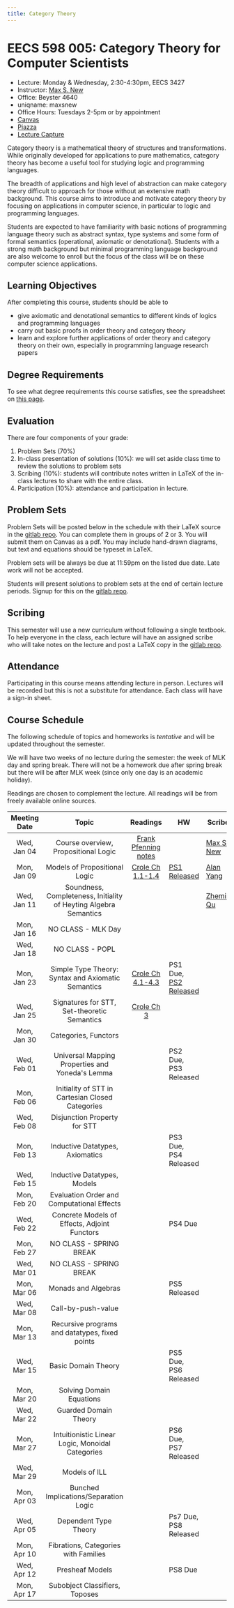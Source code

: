 ```yaml
---
title: Category Theory
---
```


# EECS 598 005: Category Theory for Computer Scientists
- Lecture: Monday & Wednesday, 2:30-4:30pm, EECS 3427
- Instructor: [Max S. New][maxsnew]
- Office: Beyster 4640
- uniqname: maxsnew
- Office Hours: Tuesdays 2-5pm or by appointment
- [Canvas][canvas]
- [Piazza][piazza]
- [Lecture Capture][leccap]

Category theory is a mathematical theory of structures and
transformations. While originally developed for applications to pure
mathematics, category theory has become a useful tool for studying
logic and programming languages.

The breadth of applications and high level of abstraction can make
category theory difficult to approach for those without an extensive
math background. This course aims to introduce and motivate category
theory by focusing on applications in computer science, in particular
to logic and programming languages.

Students are expected to have familiarity with basic notions of
programming language theory such as abstract syntax, type systems and
some form of formal semantics (operational, axiomatic or
denotational). Students with a strong math background but minimal
programming language background are also welcome to enroll but the
focus of the class will be on these computer science applications.

## Learning Objectives

After completing this course, students should be able to

- give axiomatic and denotational semantics to different kinds of
  logics and programming languages
- carry out basic proofs in order theory and category theory
- learn and explore further applications of order theory and category
  theory on their own, especially in programming language research
  papers

## Degree Requirements

To see what degree requirements this course satisfies, see the
spreadsheet on [this page](https://cse.engin.umich.edu/academics/course-information/special-topics-courses/).

## Evaluation

There are four components of your grade:

1. Problem Sets (70%)
2. In-class presentation of solutions (10%): we will set aside class
   time to review the solutions to problem sets
3. Scribing (10%): students will contribute notes written in LaTeX of
   the in-class lectures to share with the entire class.
4. Participation (10%): attendance and participation in lecture.

## Problem Sets

Problem Sets will be posted below in the schedule with their LaTeX
source in the [gitlab repo][signups]. You can complete them in groups
of 2 or 3. You will submit them on Canvas as a pdf. You may include
hand-drawn diagrams, but text and equations should be typeset in
LaTeX.

Problem sets will be always be due at 11:59pm on the listed due
date. Late work will not be accepted.

Students will present solutions to problem sets at the end of certain
lecture periods. Signup for this on the [gitlab repo][signups].

## Scribing

This semester will use a new curriculum without following a single
textbook. To help everyone in the class, each lecture will have an
assigned scribe who will take notes on the lecture and post a LaTeX
copy in the [gitlab repo][signups].

## Attendance

Participating in this course means attending lecture in
person. Lectures will be recorded but this is not a substitute for
attendance. Each class will have a sign-in sheet.

## Course Schedule

The following schedule of topics and homeworks is *tentative* and will
be updated throughout the semester. 

We will have two weeks of no lecture during the semester: the week of
MLK day and spring break. There will not be a homework due after
spring break but there will be after MLK week (since only one day is
an academic holiday).

Readings are chosen to complement the lecture. All readings will be
from freely available online sources.

| Meeting Date | Topic                                                            | Readings                                  | HW                           | Scribe                  |
|:------------:|:----------------------------------------------------------------:|:-----------------------------------------:|------------------------------|-------------------------|
| Wed, Jan 04  | Course overview, Propositional Logic                             | [Frank Pfenning notes][pfenning-prop-log] |                              | [Max S. New][notes0104] |
| Mon, Jan 09  | Models of Propositional Logic                                    | [Crole Ch 1.1-1.4][Crole]                 | [PS1 Released][ps1]          | [Alan Yang][notes0109]  |
| Wed, Jan 11  | Soundness, Completeness, Initiality of Heyting Algebra Semantics |                                           |                              | [Zhemin Qu][notes0111]  |
| Mon, Jan 16  | NO CLASS - MLK Day                                               |                                           |                              |                         |
| Wed, Jan 18  | NO CLASS - POPL                                                  |                                           |                              |                         |
| Mon, Jan 23  | Simple Type Theory: Syntax and Axiomatic Semantics               | [Crole Ch 4.1-4.3][Crole]                 | PS1 Due, [PS2 Released][ps2] |                         |
| Wed, Jan 25  | Signatures for STT, Set-theoretic Semantics                      | [Crole Ch 3][Crole]                       |                              |                         |
| Mon, Jan 30  | Categories, Functors                                             |                                           |                              |                         |
| Wed, Feb 01  | Universal Mapping Properties and Yoneda's Lemma                  |                                           | PS2 Due, PS3 Released        |                         |
| Mon, Feb 06  | Initiality of STT in Cartesian Closed Categories                 |                                           |                              |                         |
| Wed, Feb 08  | Disjunction Property for STT                                     |                                           |                              |                         |
| Mon, Feb 13  | Inductive Datatypes, Axiomatics                                  |                                           | PS3 Due, PS4 Released        |                         |
| Wed, Feb 15  | Inductive Datatypes, Models                                      |                                           |                              |                         |
| Mon, Feb 20  | Evaluation Order and Computational Effects                       |                                           |                              |                         |
| Wed, Feb 22  | Concrete Models of Effects, Adjoint Functors                     |                                           | PS4 Due                      |                         |
| Mon, Feb 27  | NO CLASS - SPRING BREAK                                          |                                           |                              |                         |
| Wed, Mar 01  | NO CLASS - SPRING BREAK                                          |                                           |                              |                         |
| Mon, Mar 06  | Monads and Algebras                                              |                                           | PS5 Released                 |                         |
| Wed, Mar 08  | Call-by-push-value                                               |                                           |                              |                         |
| Mon, Mar 13  | Recursive programs and datatypes, fixed points                   |                                           |                              |                         |
| Wed, Mar 15  | Basic Domain Theory                                              |                                           | PS5 Due, PS6 Released        |                         |
| Mon, Mar 20  | Solving Domain Equations                                         |                                           |                              |                         |
| Wed, Mar 22  | Guarded Domain Theory                                            |                                           |                              |                         |
| Mon, Mar 27  | Intuitionistic Linear Logic, Monoidal Categories                 |                                           | PS6 Due, PS7 Released        |                         |
| Wed, Mar 29  | Models of ILL                                                    |                                           |                              |                         |
| Mon, Apr 03  | Bunched Implications/Separation Logic                            |                                           |                              |                         |
| Wed, Apr 05  | Dependent Type Theory                                            |                                           | Ps7 Due, PS8 Released        |                         |
| Mon, Apr 10  | Fibrations, Categories with Families                             |                                           |                              |                         |
| Wed, Apr 12  | Presheaf Models                                                  |                                           | PS8 Due                      |                         |
| Mon, Apr 17  | Subobject Classifiers, Toposes                                   |                                           |                              |                         |


[maxsnew]: http://maxsnew.com
[canvas]: https://umich.instructure.com/courses/574129
[piazza]: https://piazza.com/class/lcgj8zh7crs1ba/
[signups]: https://gitlab.eecs.umich.edu/598-wi23/scribed-notes
[leccap]: https://leccap.engin.umich.edu/leccap/site/z02eb2esrpaddy7cnwz

[pfenning-prop-log]: http://www.cs.cmu.edu/~fp/courses/15317-f17/lectures/02-natded.pdf
[Crole]: https://doi-org.proxy.lib.umich.edu/10.1017/CBO9781139172707

[notes0104]: /teaching/eecs-598-w23/docs/01-04-notes.pdf
[notes0109]: /teaching/eecs-598-w23/docs/01-09-notes.pdf
[notes0111]: /teaching/eecs-598-w23/docs/01-11-notes.pdf

[ps1]: /teaching/eecs-598-w23/docs/ps1.pdf
[ps2]: /teaching/eecs-598-w23/docs/ps2.pdf

